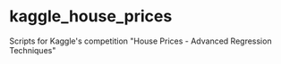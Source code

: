 # kaggle_house_prices
Scripts for Kaggle's competition "House Prices - Advanced Regression Techniques"
